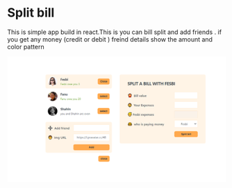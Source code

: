 <h1>Split bill</h1>
<p>This is simple app build in react.This is you can bill split and  add friends . if you get any money (credit or debit ) freind details show the amount and color pattern</p>
<img src="/Screenshot_1.png">

